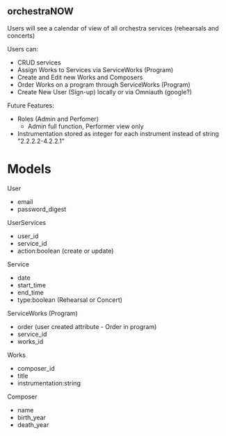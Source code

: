 ## orchestraNOW

Users will see a calendar of view of all orchestra services (rehearsals and concerts)

Users can:
* CRUD services
* Assign Works to Services via ServiceWorks (Program)
* Create and Edit new Works and Composers
* Order Works on a program through ServiceWorks (Program)
* Create New User (Sign-up) locally or via Omniauth (google?)
   
Future Features:
* Roles (Admin and Perfomer) 
    * Admin full function, Performer view only
* Instrumentation stored as integer for each instrument instead of string "2.2.2.2-4.2.2.1"

# Models
User
* email 
* password_digest

UserServices
* user_id 
* service_id
* action:boolean (create or update)

Service
* date
* start_time
* end_time
* type:boolean (Rehearsal or Concert)

ServiceWorks (Program)
* order (user created attribute - Order in program)
* service_id
* works_id 

Works 
* composer_id
* title
* instrumentation:string

Composer
* name
* birth_year
* death_year



